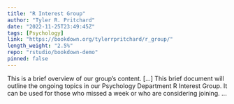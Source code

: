 ```yaml
---
title: "R Interest Group"
author: "Tyler R. Pritchard"
date: "2022-11-25T23:49:45Z"
tags: [Psychology]
link: "https://bookdown.org/tylerrpritchard/r_group/"
length_weight: "2.5%"
repo: "rstudio/bookdown-demo"
pinned: false
---
```


This is a brief overview of our group’s content. [...] This brief document will outline the ongoing topics in our Psychology Department R Interest Group. It can be used for those who missed a week or who are considering joining. ...
